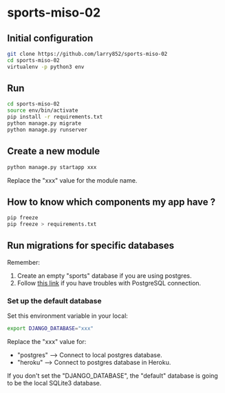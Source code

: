 # sports-miso-02

## Initial configuration

```sh
git clone https://github.com/larry852/sports-miso-02
cd sports-miso-02
virtualenv -p python3 env
```

## Run

```sh
cd sports-miso-02
source env/bin/activate
pip install -r requirements.txt
python manage.py migrate
python manage.py runserver
```

## Create a new module

```sh
python manage.py startapp xxx
```

Replace the "xxx" value for the module name.

## How to know which components my app have ?

```sh
pip freeze
pip freeze > requirements.txt
```

## Run migrations for specific databases

Remember:
1. Create an empty "sports" database if you are using postgres.
2. Follow [this link](https://stackoverflow.com/a/47845784) if you have troubles with PostgreSQL connection.

### Set up the default database

Set this environment variable in your local:

```sh
export DJANGO_DATABASE="xxx"
```

Replace the "xxx" value for:

* "postgres" --> Connect to local postgres database.
* "heroku" --> Connect to postgres database in Heroku.

If you don't set the "DJANGO_DATABASE", the "default" database is going to be the local SQLite3 database.
